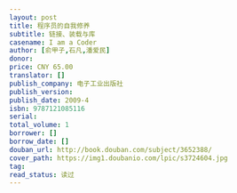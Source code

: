 ```yaml
---
layout: post
title: 程序员的自我修养
subtitle: 链接、装载与库
casename: I am a Coder
author: [俞甲子,石凡,潘爱民]
donor: 
price: CNY 65.00
translator: []
publish_company: 电子工业出版社
publish_version: 
publish_date: 2009-4
isbn: 9787121085116
serial: 
total_volume: 1
borrower: []
borrow_date: []
douban_url: http://book.douban.com/subject/3652388/
cover_path: https://img1.doubanio.com/lpic/s3724604.jpg
tag: 
read_status: 读过
---
```

